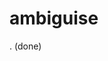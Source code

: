 # ambiguise

<!-- bash$ export $a="ls -la"
bash$ >$a
bash$ $a: ambiguous redirect


bash$ export $a="ls"
bash$ >$a_
bash$ $a: ambiguous redirect -->
. (done)